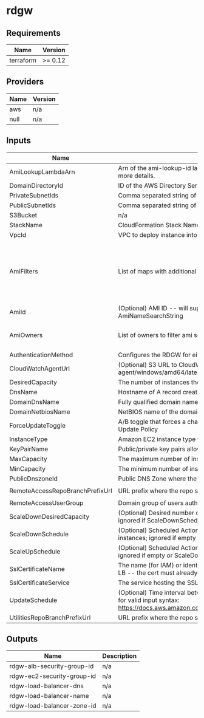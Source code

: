 # rdgw

<!-- BEGIN TFDOCS -->
## Requirements

| Name | Version |
|------|---------|
| terraform | >= 0.12 |

## Providers

| Name | Version |
|------|---------|
| aws | n/a |
| null | n/a |

## Inputs

| Name | Description | Type | Default | Required |
|------|-------------|------|---------|:--------:|
| AmiLookupLambdaArn | Arn of the ami-lookup-id lambda. See https://github.com/plus3it/lookup-ami-ids for more details. | `string` | n/a | yes |
| DomainDirectoryId | ID of the AWS Directory Service domain, e.g. d-xxxxxxxxxx | `string` | n/a | yes |
| PrivateSubnetIds | Comma separated string of Private Subnet IDs where the RDGW instances will run | `list(string)` | n/a | yes |
| PublicSubnetIds | Comma separated string of Public subnet IDs to attach to the load balancer | `list(string)` | n/a | yes |
| S3Bucket | n/a | `any` | n/a | yes |
| StackName | CloudFormation Stack Name.  Must be less than 10 characters | `string` | n/a | yes |
| VpcId | VPC to deploy instance into | `string` | n/a | yes |
| AmiFilters | List of maps with additional ami search filters | <pre>list(object(<br>    {<br>      Name   = string,<br>      Values = list(string)<br>    }<br>  ))</pre> | <pre>[<br>  {<br>    "Name": "name",<br>    "Values": [<br>      "Windows_Server-2016-English-Full-Base-*"<br>    ]<br>  }<br>]</pre> | no |
| AmiId | (Optional) AMI ID -- will supersede Lambda-based AMI lookup using AmiNameSearchString | `string` | `""` | no |
| AmiOwners | List of owners to filter ami search results against | `list(string)` | <pre>[<br>  "amazon"<br>]</pre> | no |
| AuthenticationMethod | Configures the RDGW for either Password or Smartcard authentication | `string` | `"Password"` | no |
| CloudWatchAgentUrl | (Optional) S3 URL to CloudWatch Agent MSI. Example: s3://amazoncloudwatch-agent/windows/amd64/latest/amazon-cloudwatch-agent.msi | `string` | `""` | no |
| DesiredCapacity | The number of instances the autoscale group will spin up initially | `string` | `"1"` | no |
| DnsName | Hostname of A record created | `string` | `""` | no |
| DomainDnsName | Fully qualified domain name (FQDN) of the forest root domain e.g. example.com | `string` | `"example.com"` | no |
| DomainNetbiosName | NetBIOS name of the domain (e.g. EXAMPLE) | `string` | `"EXAMPLE"` | no |
| ForceUpdateToggle | A/B toggle that forces a change to a LaunchConfig property, triggering the AutoScale Update Policy | `string` | `"A"` | no |
| InstanceType | Amazon EC2 instance type for the Remote Desktop Gateway Instance | `string` | `"t2.micro"` | no |
| KeyPairName | Public/private key pairs allow you to securely connect to your instance after it launches | `string` | `""` | no |
| MaxCapacity | The maximum number of instances for the autoscale group | `string` | `"2"` | no |
| MinCapacity | The minimum number of instances for the autoscale group | `string` | `"0"` | no |
| PublicDnszoneId | Public DNS Zone where the RDGW record will be created | `string` | `""` | no |
| RemoteAccessRepoBranchPrefixUrl | URL prefix where the repo scripts can be retrieved | `string` | `"https://raw.githubusercontent.com/terraform-aws-remote-access/master"` | no |
| RemoteAccessUserGroup | Domain group of users authorized to use the RDGW | `string` | `"Domain Admins"` | no |
| ScaleDownDesiredCapacity | (Optional) Desired number of instances during the Scale Down Scheduled Action; ignored if ScaleDownSchedule is unset | `string` | `"1"` | no |
| ScaleDownSchedule | (Optional) Scheduled Action in cron-format (UTC) to scale down the number of instances; ignored if empty or ScaleUpSchedule is unset (E.g. "0 0 \* \* \*") | `string` | `""` | no |
| ScaleUpSchedule | (Optional) Scheduled Action in cron-format (UTC) to scale up to the Desired Capacity; ignored if empty or ScaleDownSchedule is unset (E.g. "0 10 \* \* Mon-Fri") | `string` | `""` | no |
| SslCertificateName | The name (for IAM) or identifier (for ACM) of the SSL certificate to associate with the LB -- the cert must already exist in the service | `string` | `""` | no |
| SslCertificateService | The service hosting the SSL certificate.  ACM or IAM are allowed values | `string` | `"ACM"` | no |
| UpdateSchedule | (Optional) Time interval between auto stack updates. Refer to the AWS documentation for valid input syntax: https://docs.aws.amazon.com/AmazonCloudWatch/latest/events/ScheduledEvents.html | `string` | `""` | no |
| UtilitiesRepoBranchPrefixUrl | URL prefix where the repo scripts can be retrieved | `string` | `"https://raw.githubusercontent.com/utils/master"` | no |

## Outputs

| Name | Description |
|------|-------------|
| rdgw-alb-security-group-id | n/a |
| rdgw-ec2-security-group-id | n/a |
| rdgw-load-balancer-dns | n/a |
| rdgw-load-balancer-name | n/a |
| rdgw-load-balancer-zone-id | n/a |

<!-- END TFDOCS -->
